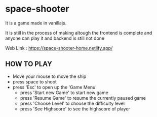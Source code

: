 # space-shooter
It is a game made in vanillajs.

It is still in the process of making altough the frontend is complete and anyone can play it and backend is still not done

Web Link : https://space-shooter-home.netlify.app/

## HOW TO PLAY
- Move your mouse to move the ship
- press space to shoot 
- press 'Esc' to open up the 'Game Menu'
	- press 'Start new Game' to start new game
	- press 'Resume Game' to resume the currently paused game
	- press 'Choose Level' to choose the difficulty level
	- press 'See Highscore' to see the highscore of player

